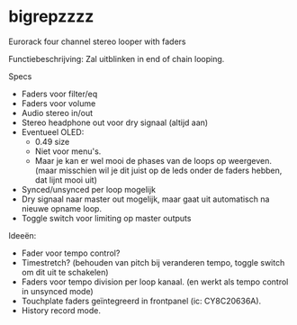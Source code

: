 # bigrepzzzz
Eurorack four channel stereo looper with faders

Functiebeschrijving:
Zal uitblinken in end of chain looping.

Specs
* Faders voor filter/eq
* Faders voor volume
* Audio stereo in/out
* Stereo headphone out voor dry signaal (altijd aan)
* Eventueel OLED:
    * 0.49 size
    * Niet voor menu's.
    * Maar je kan er wel mooi de phases van de loops op weergeven. (maar misschien wil je dit juist op de leds onder de faders hebben, dat lijnt mooi uit)
* Synced/unsynced per loop mogelijk
* Dry signaal naar master out mogelijk, maar gaat uit automatisch na nieuwe opname loop.
* Toggle switch voor limiting op master outputs

Ideeën:
* Fader voor tempo control?
* Timestretch? (behouden van pitch bij veranderen tempo, toggle switch om dit uit te schakelen)
* Faders voor tempo division per loop kanaal. (en werkt als tempo control in unsynced mode)
* Touchplate faders geïntegreerd in frontpanel (ic: CY8C20636A).
* History record mode.
